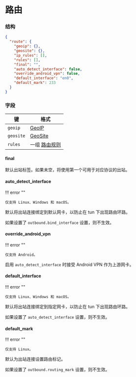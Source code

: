 # 路由

### 结构

```json
{
  "route": {
    "geoip": {},
    "geosite": {},
    "ip_rules": [],
    "rules": [],
    "final": "",
    "auto_detect_interface": false,
    "override_android_vpn": false,
    "default_interface": "en0",
    "default_mark": 233
  }
}
```

### 字段

| 键          | 格式                      |
|------------|-------------------------|
| `geoip`    | [GeoIP](./geoip)        |
| `geosite`  | [GeoSite](./geosite)    |
| `rules`    | 一组 [路由规则](./rule)       |

#### final

默认出站标签。如果未空，将使用第一个可用于对应协议的出站。

#### auto_detect_interface

!!! error ""

    仅支持 Linux、Windows 和 macOS。

默认将出站连接绑定到默认网卡，以防止在 tun 下出现路由环路。

如果设置了 `outbound.bind_interface` 设置，则不生效。

#### override_android_vpn

!!! error ""

    仅支持 Android。

启用 `auto_detect_interface` 时接受 Android VPN 作为上游网卡。

#### default_interface

!!! error ""

    仅支持 Linux、Windows 和 macOS。

默认将出站连接绑定到指定网卡，以防止在 tun 下出现路由环路。

如果设置了 `auto_detect_interface` 设置，则不生效。

#### default_mark

!!! error ""

    仅支持 Linux。

默认为出站连接设置路由标记。

如果设置了 `outbound.routing_mark` 设置，则不生效。